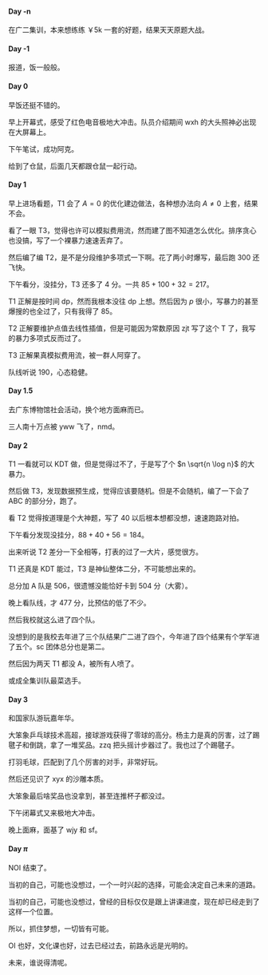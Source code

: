 #### Day -n

在广二集训，本来想练练 ￥5k 一套的好题，结果天天原题大战。



#### Day -1

报道，饭一般般。



#### Day 0

早饭还挺不错的。

早上开幕式，感受了红色电音极地大冲击。队员介绍期间 wxh 的大头照神必出现在大屏幕上。

下午笔试，成功阿克。

给到了仓鼠，后面几天都跟仓鼠一起行动。



#### Day 1

早上进场看题，T1 会了 $A=0$ 的优化建边做法，各种想办法向 $A\ne 0$ 上套，结果不会。

看了一眼 T3，觉得也许可以模拟费用流，然而建了图不知道怎么优化。排序贪心也没搞，写了一个裸暴力速速丢弃了。

然后编了编 T2，是不是分段维护多项式一下啊。花了两小时爆写，最后跑 $300$ 还飞快。



下午看分，没挂分，T3 还多了 $4$ 分。一共 $85+100+32 = 217$。

T1 正解是按时间 dp，然而我根本没往 dp 上想。然后因为 $p$ 很小，写暴力的甚至爆搜的也全过了，只有我得了 $85$。

T2 正解要维护点值去线性插值，但是可能因为常数原因 zjt 写了这个 T 了，我写的暴力多项式反而过了。

T3 正解果真模拟费用流，被一群人阿穿了。

队线听说 $190$，心态稳健。



#### Day 1.5

去广东博物馆社会活动，换个地方面麻而已。

三人南十万点被 yww 飞了，nmd。



#### Day 2

T1 一看就可以 KDT 做，但是觉得过不了，于是写了个 $n \sqrt{n \log n}$ 的大暴力。

然后做 T3，发现数据预生成，觉得应该要随机。但是不会随机，编了一下会了 ABC 的部分分，跑了。

看 T2 觉得按道理是个大神题，写了 $40$ 以后根本想都没想，速速跑路对拍。



下午看分发现没挂分，$88+40+56=184$。

出来听说 T2 差分一下全相等，打表的过了一大片，感觉很方。

T1 还真是 KDT 能过，T3 是神仙整体二分，不可能想出来的。



总分加 A 队是 $506$，很遗憾没能恰好卡到 $504$ 分（大雾）。

晚上看队线，才 $477$ 分，比预估的低了不少。

然后我校就这么进了四个队。

没想到的是我校去年进了三个队结果广二进了四个，今年进了四个结果有个学军进了五个。sc 团体总分也是第二。



然后因为两天 T1 都没 A，被所有人喷了。

或成全集训队最菜选手。



#### Day 3

和国家队游玩嘉年华。

大笨象乒乓球技术高超，接球游戏获得了零球的高分。杨主力是真的厉害，过了踢毽子和倒跳，拿了一堆奖品。zzq 把头摇计步器过了。我也过了个踢毽子。

打羽毛球，匹配到了几个厉害的对手，非常好玩。

然后还见识了 xyx 的沙雕本质。

大笨象最后啥奖品也没拿到，甚至连推杯子都没过。

下午闭幕式又来极地大冲击。

晚上面麻，面基了 wjy 和 sf。



#### Day $\pi$

NOI 结束了。

当初的自己，可能也没想过，一个一时兴起的选择，可能会决定自己未来的道路。

当初的自己，可能也没想过，曾经的目标仅仅是跟上讲课进度，现在却已经走到了这样一个位置。

所以，抓住梦想，一切皆有可能。

OI 也好，文化课也好，过去已经过去，前路永远是光明的。

未来，谁说得清呢。
